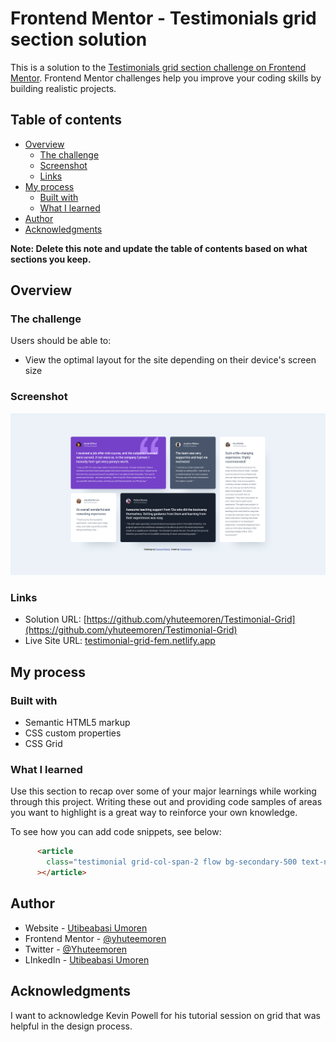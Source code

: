 # Frontend Mentor - Testimonials grid section solution

This is a solution to the [Testimonials grid section challenge on Frontend Mentor](https://www.frontendmentor.io/challenges/testimonials-grid-section-Nnw6J7Un7). Frontend Mentor challenges help you improve your coding skills by building realistic projects. 

## Table of contents

- [Overview](#overview)
  - [The challenge](#the-challenge)
  - [Screenshot](#screenshot)
  - [Links](#links)
- [My process](#my-process)
  - [Built with](#built-with)
  - [What I learned](#what-i-learned)
- [Author](#author)
- [Acknowledgments](#acknowledgments)

**Note: Delete this note and update the table of contents based on what sections you keep.**

## Overview

### The challenge

Users should be able to:

- View the optimal layout for the site depending on their device's screen size

### Screenshot

![](/design/Screenshot.png)

### Links

- Solution URL: [https://github.com/yhuteemoren/Testimonial-Grid](https://github.com/yhuteemoren/Testimonial-Grid)
- Live Site URL: [testimonial-grid-fem.netlify.app](testimonial-grid-fem.netlify.app)


## My process

### Built with

- Semantic HTML5 markup
- CSS custom properties
- CSS Grid


### What I learned

Use this section to recap over some of your major learnings while working through this project. Writing these out and providing code samples of areas you want to highlight is a great way to reinforce your own knowledge.

To see how you can add code snippets, see below:

```html
      <article
        class="testimonial grid-col-span-2 flow bg-secondary-500 text-neutral-100"
      ></article>
```

## Author

- Website - [Utibeabasi Umoren](https://github.com/yhuteemoren)
- Frontend Mentor - [@yhuteemoren](https://www.frontendmentor.io/profile/yhuteemoren)
- Twitter - [@Yhuteemoren](https://twitter.com/Yhuteemoren)
- LInkedIn - [Utibeabasi Umoren](https://www.linkedin.com/in/utibeabasi-umoren/)


## Acknowledgments

I want to acknowledge Kevin Powell for his tutorial session on grid that was helpful in the design process.